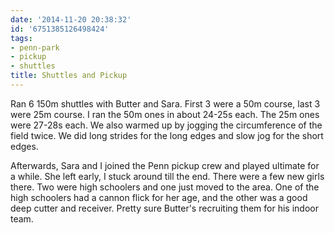 ```yaml
---
date: '2014-11-20 20:38:32'
id: '6751385126498424'
tags:
- penn-park
- pickup
- shuttles
title: Shuttles and Pickup
---
```


Ran 6 150m shuttles with Butter and Sara. First 3 were a 50m course, last 3 were 25m course. I ran the 50m ones in about 24-25s each. The 25m ones were
27-28s each. We also warmed up by jogging the circumference of the field twice. We did long strides for the long edges and slow jog for the short edges.

Afterwards, Sara and I joined the Penn pickup crew and played ultimate for a while. She left early, I stuck around till the end. There were a few new
girls there. Two were high schoolers and one just moved to the area. One of the high schoolers had a cannon flick for her age, and the other was a good
deep cutter and receiver. Pretty sure Butter's recruiting them for his indoor team.
